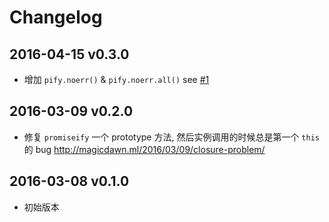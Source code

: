 # Changelog

## 2016-04-15 v0.3.0

- 增加 `pify.noerr()` & `pify.noerr.all()` see [#1](../../issues/1)

## 2016-03-09 v0.2.0

- 修复 `promiseify` 一个 prototype 方法, 然后实例调用的时候总是第一个 `this` 的 bug
  http://magicdawn.ml/2016/03/09/closure-problem/

## 2016-03-08 v0.1.0

- 初始版本
